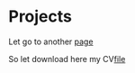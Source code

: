 # Projects
Let go to another [page](test_new_page.md)

So let download here my CV[file](https://drive.google.com/uc?export=download&id=1Xndrc1c09wFRtfyx5b3BSpxr7IldHnnl)
